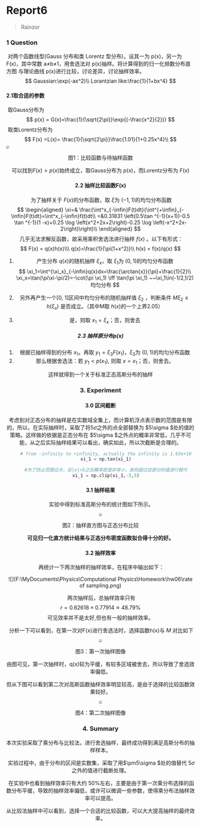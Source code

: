 # Report6

> Rainzor

### 1 Question

​	对两个函数线型(Gauss 分布和类 Lorentz 型分布)，设其一为 p(x)，另一为 F(x)，其中常数 a≠b≠1，用舍选法对 p(x)抽样。将计算得到的归一化频数分布直方图 与理论曲线 p(x)进行比较，讨论差异，讨论抽样效率。
$$
Gaussian:\exp(-ax^2)\\
Lorantzian like:\frac{1}{1+bx^4}
$$

#### 2.1取合适的参数

​	取Gauss分布为
$$
p(x) = G(x)=\frac{1}{\sqrt{2\pi}}\exp{(-\frac{x^2}{2})}
$$
​	取类Lorentz分布为
$$
F(x) =L(x)= \frac{1}{\sqrt{2\pi}}\frac{1.01}{1+0.25x^4}\\
$$
<img src="F:\MyDocuments\Physics\Computational Physics\Homework\hw06\Compare.png" style="zoom:50%;" />
<center><p> 图1：比较函数与待抽样函数


可以找到$F(x)>p(x)$始终成立，取Gauss分布为 $p(x)$，而Lorentz分布为 $F(x)$

#### 2.2 抽样比较函数F(x)

​	为了抽样关于 $F(x)$的分布函数，取 $\xi$为 $(-1,1)$的均匀分布函数
$$
\begin{aligned}
    \xi=& \frac{\int^x_{-\infin}F(t)dt}{\int^{+\infin}_{-\infin}F(t)dt}=\int^x_{-\infin}f(t)dt\\
    =&0.31831 \left(0.5\tan ^{-1}(x+1))-0.5 \tan ^{-1}(1 -x)+0.25 \log \left(x^2+2x+2\right)-0.25 \log \left(-x^2+2x-2\right)\right)\\
    \end{aligned}
$$
​	几乎无法求解反函数，故采用乘积舍选法进行抽样 $f(x)$ 。以下有形式：
$$
F(x) = q(x)h(x)\\\
    q(x)=\frac{1}{\pi(1+x^2)}\\
    h(x) = f(x)/q(x)
$$

1. 产生分布 $q(x)$的随机抽样 $\xi_x$，取 $\xi_1$为 $(0,1)$的均匀分布函数
   $$
   \xi_1=\int^{\xi_x}_{-\infin}q(x)dx=\frac{\arctan{x}}{\pi}+\frac{1}{2}\\
   \xi_x=\tan(\pi\xi-\pi/2)=-\cot(\pi \xi_1) \iff \tan(\pi \xi_1) ~~\xi_1\in(-1/2,1/2)均匀分布
   $$

2. 另外再产生一个[0, 1]区间中均匀分布的随机抽样值 $\xi_2$ ，判断条件 $M\xi_2\le h(\xi_x)$ 是否成立。（其中M取 $h(x)$的一个上界2.05）

3. 是，则取 $x_1=\xi_x$；否，则舍去

##### 2.3 抽样原分布p(x)

1. 根据已抽样得到的分布 $x_1$，再取 $y_1=\xi_3F(x_1)$，$\xi_3$为 $(0,1)$的均匀分布函数
2. 那么根据舍选法：若 $y_1<p(x_1)$, 则取 $x=x_1$；否，则舍去。

这样就得到一个关于标准正态高斯分布的抽样

### 3. Experiment

#### 3.0 区间截断

​	考虑到对正态分布的抽样是在实数域全集上，而计算机浮点表示数的范围是有限的，所以，在实际抽样时，采取了将$5\sigma$之外的点全部替换为 $5\sigma $处的值的策略。这样做的依据是正态分布在 $5\sigma $之外点的概率非常低，几乎不可能，从之后实际抽样结果可以看出，确实如此，所以次截断是合理的。

```python
    # from -infinity to +infinity, actually the infinity is 1.63e+16
    xi_1 = np.tan(xi_1)

    #为了防止范围过大，且|x|>5之后概率密度非常小，故将超过这部分的值进行替代
    xi_1 = np.clip(xi_1,-5,5)
```



#### 3.1 抽样结果

​	实验中得到标准高斯分布的统计图如下所示。

<img src="F:\MyDocuments\Physics\Computational Physics\Homework\hw06\直方图.png" style="zoom:50%;" />

<center><p> 图2：抽样直方图与正态分布比较

**可见归一化直方统计结果与正态分布密度函数拟合得十分的好。**



#### 3.2 抽样效率

​	再统计一下两次抽样的抽样效率，在程序中输出如下：

![](F:\MyDocuments\Physics\Computational Physics\Homework\hw06\rate of sampling.png)	

​	两次抽样后，总抽样效率只有
$$
r = 0.62618\times0.77914 \approx48.79\%
$$
可见效率并不是太好,但也有一般的抽样效率。

​	分析一下可以看到，在第一次对F(x)进行舍选法时，选择函数h(x)与 $M$ 对比如下

<img src="F:\MyDocuments\Physics\Computational Physics\Homework\hw06\抽样对比.png" style="zoom:50%;" />

<center><p> 图3：第一次抽样图像

由图可见，第一次抽样时，q(x)较为平缓，有较多区域被舍去，所以导致了舍选效率偏低。	

​	但从下图可以看到第二次对高斯函数抽样效率明显较高，是由于选择的比较函数效果较好。

<img src="F:\MyDocuments\Physics\Computational Physics\Homework\hw06\Compare.png" style="zoom:50%;" />

<center><p> 图4：第二次抽样图像

### 4. Summary

​	本次实验采取了乘分布与比较法，进行舍选抽样，最终成功得到满足高斯分布的抽样样本。

​	实验过程中，由于分布的区间是实数集，采取了用$\pm5\sigma $处的值替代 $5\sigma$之外的值进行截断处理。

​	在实验中也看到抽样效率只有大约 50%左右，主要是由于第一次乘分布选择的函数分布平缓，导致的抽样效率偏低，或许可以微调一些参数，使得乘分布法抽样效率可以提高。

​	从比较法抽样中可以看到，选择一个合适的比较函数，可以大大提高抽样的最终效率。